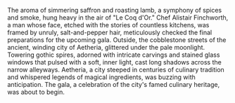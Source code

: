 The aroma of simmering saffron and roasting lamb, a symphony of spices and smoke, hung heavy in the air of "Le Coq d'Or."  Chef  Alistair  Finchworth,  a man whose face, etched with the stories of countless kitchens, was framed by unruly, salt-and-pepper hair, meticulously checked the final preparations for the upcoming gala.  Outside, the cobblestone streets of the ancient, winding city of  Aetheria,  glittered under the pale moonlight.  Towering gothic spires, adorned with intricate carvings and stained glass windows that pulsed with a soft, inner light, cast long shadows across the narrow alleyways.  Aetheria, a city steeped in centuries of culinary tradition and whispered legends of magical ingredients, was buzzing with anticipation. The gala, a celebration of the city's famed culinary heritage, was about to begin.
